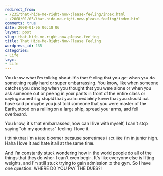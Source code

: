 ```yaml
---
redirect_from:
- /235/that-hide-me-right-now-please-feeling/index.html
- /2008/01/05/that-hide-me-right-now-please-feeling/index.html
comments: true
date: 2008-01-06 06:18:06
layout: post
slug: that-hide-me-right-now-please-feeling
title: That Hide-Me-Right-Now-Please Feeling
wordpress_id: 235
categories:
- Life
tags:
- Life
---
```


You know what I'm talking about.  It's that feeling that you get when you do something really hard or super embarrassing.  You know, like when someone catches you dancing when you thought that you were alone or when you ask someone out or peeing in your pants in front of the entire class or saying something stupid that you immediately knew that you should not have said pr maybe you just told someone that you were master of the Earth, stood on a railing on a large ship, spread your arms, and fell overboard.  

You know, it's that embarrassed, how can I live with myself, I can't stop saying "oh my goodness" feeling.  I love it.

I think that I'm a late bloomer because sometimes I act like I'm in junior high.  Haha I love it and hate it all at the same time.

And I'm constantly stuck wondering how in the world people do all of the things that they do when I can't even begin.  It's like everyone else is lifting weights, and I'm still stuck trying to gain admission to the gym.  So I have one question: WHERE DO YOU PAY THE DUES?!
